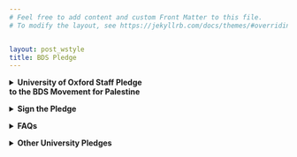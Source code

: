 ```yaml
---
# Feel free to add content and custom Front Matter to this file.
# To modify the layout, see https://jekyllrb.com/docs/themes/#overriding-theme-defaults


layout: post_wstyle
title: BDS Pledge
---
```


<div class="text-with-frame">
<p><details><summary><strong><a>University of Oxford Staff Pledge <br> to the BDS Movement for Palestine</a></strong></summary>
  

1. Disclose University-wide Assets
2. Divest University-wide Assets 
3. Overhaul Investment Policy
4. Boycott Institutional Relationships
5. Drop Barclays 
6. Rebuild and Reinvest
   
We share these demands with the student-led [Oxford Action for Palestine (OA4P) Solidarity Encampment](https://linktr.ee/oxact4pal). The Primer on our demands to the University of Oxford can be found here: [https://oxfordbds.github.io/data/primer.pdf](https://oxfordbds.github.io/data/primer.pdf)


In November, 2024 - the ICJP lodged a formal complaint with the Charity Commission against one of Oxford’s Colleges for holding over £1 million in investments in illegal Israeli settlements. If you discover that a particular college at Oxford University has investments which may violate their ethical obligations, feel free to send in a complaint to the Charity Commission.


Don’t know if your college has egregious investments? Reach out to the BDS Research Coalition (bds.coalition.oxford@proton.me) to collaborate on further FOI requests to find out.


</details></p>
</div><p>


<div class="text-with-frame">
<p><details><summary><strong><a>Sign the Pledge</a></strong></summary><p>


[Link to pledge](https://oxfordbds.github.io/data/primer.pdf)


</p></details></p>
</div><p>

<div class="text-with-frame">
<p><details><summary><strong><a>FAQs</a></strong></summary>

  
<p><details><summary><strong><a>Question 1</a></strong></summary><p>


 - some text


</p></details></p>

<p><details><summary><strong><a>Question 2</a></strong></summary><p>


- some text

</p></details></p>

<p><details><summary><strong><a>Question 3</a></strong></summary><p>


 - some text


</p></details></p>

<p><details><summary><strong><a>Question 4</a></strong></summary><p>


 - some text


</p></details></p>

</details></p>
</div><p>

<div class="text-with-frame">
<p><details><summary><strong><a>Other University Pledges</a></strong></summary><p>


[Link to pledge](https://oxfordbds.github.io/data/primer.pdf)


</p></details></p>
</div><p>



